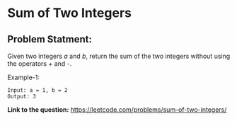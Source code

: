 # Sum of Two Integers
## **Problem Statment:**

Given two integers *a* and *b*, return the sum of the two integers without using the operators *+* and *-*.

Example-1:

```
Input: a = 1, b = 2
Output: 3
```

**Link to the question:** https://leetcode.com/problems/sum-of-two-integers/